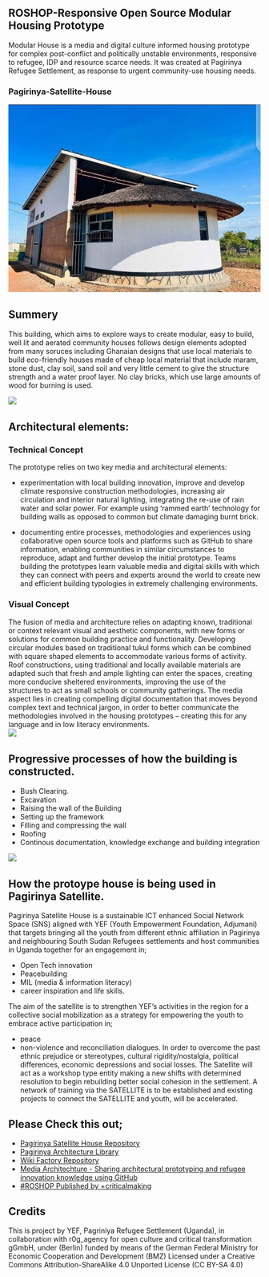 ## ROSHOP-Responsive Open Source Modular Housing Prototype
Modular House is a media and digital culture informed housing prototype for complex post-conflict and politically unstable environments, responsive to refugee, IDP and resource scarce needs. It was created at  Pagirinya  Refugee Settlement, as response to urgent community-use housing needs.

### Pagirinya-Satellite-House
![](images/roshop.jpg)

## Summery
This building, which aims to explore ways to create modular, easy to build, well lit and aerated community houses follows design elements adopted from many soruces including Ghanaian designs that use local materials to build eco-friendly houses made of cheap local material that include maram, stone dust, clay soil, sand soil and very little cement to give the structure strength and a water proof layer. No clay bricks, which use large amounts of wood for burning is used.

![](gallery.jpg)

## Architectural elements:

### Technical Concept
The prototype relies on two key media and architectural elements: 
 - experimentation with local building innovation, improve and develop climate responsive construction methodologies, increasing air circulation and interior natural lighting, integrating the re-use of rain water and solar power. For example using ‘rammed earth’ technology for building walls as opposed to common but climate damaging burnt brick. 

 - documenting entire processes, methodologies and experiences using collaborative open source tools and platforms such as GitHub to share information, enabling communities in similar circumstances to reproduce, adapt and further develop the initial prototype. Teams building the prototypes learn valuable media and digital skills with which they can connect with peers and experts around the world to create new and efficient building typologies in extremely challenging environments.

### Visual Concept
The fusion of media and architecture relies on adapting known, traditional or context relevant visual and aesthetic components, with new forms or solutions for common building practice and functionality. Developing circular modules based on traditional tukul forms which can be combined with square shaped elements to accommodate various forms of activity. Roof constructions, using traditional and locally available materials are adapted such that fresh and ample lighting can enter the spaces, creating more conducive sheltered environments, improving the use of the structures to act as small schools or community gatherings. The media aspect lies in creating compelling digital documentation that moves beyond complex text and technical jargon, in order to better communicate the methodologies involved in the housing prototypes – creating this for any language and in low literacy environments.  
![](images/deation.jpg)

## Progressive processes of how the building is constructed.
- Bush Clearing. 
- Excavation
- Raising the wall of the Building
- Setting up the framework
- Filling and compressing the wall
- Roofing
- Continous documentation, knowledge exchange and building integration

![](images/connecting%20the%20board.JPG)


## How the protoype house is being used in Pagirinya Satellite.
Pagirinya Satellite House is a sustainable ICT enhanced Social Network Space (SNS) aligned with YEF (Youth Empowerment Foundation, Adjumani) that targets bringing all the youth from different ethnic affiliation in Pagirinya and neighbouring South Sudan Refugees settlements and host communities in Uganda together for an engagement in;
- Open Tech innovation 
- Peacebuilding 
- MIL (media & information literacy)
- career inspiration and life skills. 

The aim of the satellite is to strengthen YEF’s activities in the region for a collective social mobilization as a strategy for empowering the youth to embrace active participation in; 
- peace 
- non-violence and reconciliation dialogues. 
In order to overcome the past ethnic prejudice or stereotypes, cultural rigidity/nostalgia, political differences, economic depressions and social losses. 
The Satellite will act as a workshop type entity making a new shifts with determined resolution to begin rebuilding better social cohesion in the settlement. A network of training via the SATELLITE is to be established and existing projects to connect the SATELLITE and youth, will be accelerated.

## Please Check this out;
<ul>
<li><a href="https://github.com/WeAreYEF/pagirinya-satelite-house">Pagirinya Satellite House Repository</a></li>
<li><a href="https://github.com/WeAreYEF/PAGarchLibrary">Pagirinya Architecture Library</a></li>
<li><a href="https://wikifactory.com/+criticalmaking/roshop">Wiki Factory Repository</a></li>
<li><a href="https://demos.mediaarchitecture.org/mab/project/53)">Media Architechture - Sharing architectural prototyping and refugee innovation knowledge using GitHub</a></li>
<li><a href="https://wikifactory.com/+criticalmaking/stories/roshop">#ROSHOP Published by +criticalmaking</a></li>
</ul>

## Credits
This is project by YEF, Pagriniya Refugee Settlement (Uganda), in collaboration with r0g_agency for open culture and critical transformation gGmbH, under (Berlin) funded by means of the German Federal Ministry for Economic Cooperation and Development (BMZ)
Licensed under a Creative Commons Attribution-ShareAlike 4.0 Unported License (CC BY-SA 4.0)


